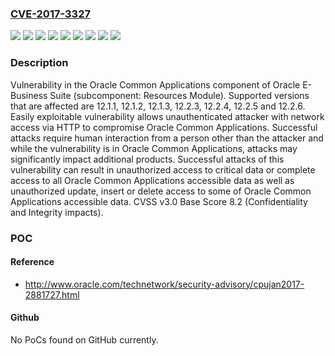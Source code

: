 ### [CVE-2017-3327](https://cve.mitre.org/cgi-bin/cvename.cgi?name=CVE-2017-3327)
![](https://img.shields.io/static/v1?label=Product&message=Common%20Applications&color=blue)
![](https://img.shields.io/static/v1?label=Version&message=12.1.1%20&color=brightgreen)
![](https://img.shields.io/static/v1?label=Version&message=12.1.2%20&color=brightgreen)
![](https://img.shields.io/static/v1?label=Version&message=12.1.3%20&color=brightgreen)
![](https://img.shields.io/static/v1?label=Version&message=12.2.3%20&color=brightgreen)
![](https://img.shields.io/static/v1?label=Version&message=12.2.4%20&color=brightgreen)
![](https://img.shields.io/static/v1?label=Version&message=12.2.5%20&color=brightgreen)
![](https://img.shields.io/static/v1?label=Version&message=12.2.6%20&color=brightgreen)
![](https://img.shields.io/static/v1?label=Vulnerability&message=CVSS%3A3.0%2FAV%3AN%2FAC%3AL%2FPR%3AN%2FUI%3AR%2FS%3AC%2FC%3AH%2FI%3AL%2FA%3AN&color=brightgreen)

### Description

Vulnerability in the Oracle Common Applications component of Oracle E-Business Suite (subcomponent: Resources Module). Supported versions that are affected are 12.1.1, 12.1.2, 12.1.3, 12.2.3, 12.2.4, 12.2.5 and 12.2.6. Easily exploitable vulnerability allows unauthenticated attacker with network access via HTTP to compromise Oracle Common Applications. Successful attacks require human interaction from a person other than the attacker and while the vulnerability is in Oracle Common Applications, attacks may significantly impact additional products. Successful attacks of this vulnerability can result in unauthorized access to critical data or complete access to all Oracle Common Applications accessible data as well as unauthorized update, insert or delete access to some of Oracle Common Applications accessible data. CVSS v3.0 Base Score 8.2 (Confidentiality and Integrity impacts).

### POC

#### Reference
- http://www.oracle.com/technetwork/security-advisory/cpujan2017-2881727.html

#### Github
No PoCs found on GitHub currently.

